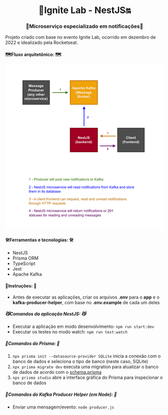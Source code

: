 <h1 align="center">🧪️Ignite Lab - NestJS🔛️</h1>

<h3 align="center">🔔️Microserviço especializado em notificações🔔️</h3>

<p>
    Projeto criado com base no evento Ignite Lab, ocorrido em dezembro de 2022 e idealizado pela 
    <a href="https://www.youtube.com/@rocketseat" style="text-decoration: none;">Rocketseat</a>.
</p>

<h4>🗺Fluxo arquitetônico: 🗺</h4>
<img src="docs/arch_flow.png" alt="Project's architectural flow"/>

<h4>🛠Ferramentas e tecnologias: 🛠</h4>
<ul>
    <li>NestJS</li>
    <li>Prisma ORM</li>
    <li>TypeScript</li>
    <li>Jest</li>
    <li>Apache Kafka</li>
</ul>

<h4>📜️Instruções: 📜️</h4>
<ul>
    <li>
        Antes de executar as aplicações, criar os arquivos <b>.env</b> para o <b>app</b> e o <b>kafka-producer-helper</b>, com base no <b>.env.example</b> de cada um deles
    </li>
</ul>

<h5>😼️Comandos da aplicação NestJS: 😼️</h5>
<ul>
    <li>
        Executar a aplicação em modo desenvolvimento: <code>npm run start:dev</code>
    </li>
    <li>
        Executar os testes no modo watch: <code>npm run test:watch</code>
    </li>
</ul>

<h5>💾️Comandos do Prisma: 💾️</h5>
<ol>
    <li>
        <code>npx prisma init --datasource-provider SQLite</code> inicia a conexão com o banco de dados e seleciona o tipo de banco (neste caso, SQLite)
    </li>
    <li>
        <code>npx prisma migrate dev</code> executa uma migration para atualizar o banco de dados de acordo com o <a href="app/prisma/schema.prisma">schema.prisma</a></b>
    </li>
    <li>
        <code>npx prisma studio</code> abre a interface gráfica do Prisma para inspecionar o banco de dados
    </li>
</ol>

<h5>📨️Comandos do Kafka Producer Helper (em Node): 📨️</h5>
<ul>
    <li>
        Enviar uma mensagem/evento: <code>node producer.js</code>
    </li>
</ul>